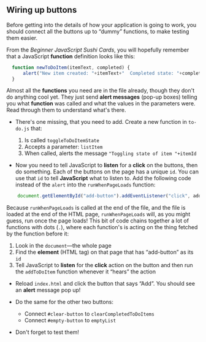 ## Wiring up buttons

Before getting into the details of how your application is going to work, you should connect all the buttons up to “dummy” functions, to make testing them easier.  

From the *Beginner JavaScript Sushi Cards*, you will hopefully remember that a JavaScript **function** definition looks like this:

```JavaScript
  function newToDoItem(itemText, completed) {
      alert("New item created: "+itemText+"  Completed state: "+completed);
  }
```

Almost all the **functions** you need are in the file already, though they don't do anything cool yet. They just send **alert messages** (pop-up boxes) telling you what **function** was called and what the values in the parameters were. Read through them to understand what's there. 

+ There's one missing, that you need to add. Create a new function in `to-do.js` that:
    1. Is called `toggleToDoItemState`
    2. Accepts a parameter: `listItem`
    3. When called, alerts the message `"Toggling state of item "+itemId`

+ Now you need to tell JavaScript to **listen** for a **click** on the buttons, then do something. Each of the buttons on the page has a unique `id`. You can use that `id` to tell **JavaScript** what to listen to. Add the following code instead of the `alert` into the `runWhenPageLoads` function:
```JavaScript
    document.getElementById("add-button").addEventListener("click", addToDoItem)
```
  
Because `runWhenPageLoads` is called at the end of the file, and the file is loaded at the end of the HTML page, `runWhenPageLoads` will, as you might guess, run once the page loads! This bit of code chains together a lot of functions with dots (`.`), where each function's is acting on the thing fetched by the function before it:
  1. Look in the `document`—the whole page
  2. Find the **element** (HTML tag) on that page that has “add-button” as its `id`
  3. Tell JavaScript to **listen** for the **click** action on the button and then run the `addToDoItem` function whenever it “hears” the action  

+ Reload `index.html` and click the button that says “Add”. You should see an **alert** message pop up!
  
+ Do the same for the other two buttons:
  * Connect `#clear-button` to `clearCompletedToDoItems`
  * Connect `#empty-button` to `emptyList`

+ Don't forget to test them!
